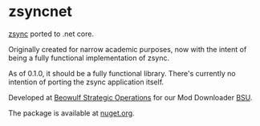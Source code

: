 # zsyncnet
[zsync](http://zsync.moria.org.uk/) ported to .net core.

Originally created for narrow academic purposes, now with the intent of being a fully functional implementation of zsync.

As of 0.1.0, it should be a fully functional library. There's currently no intention of porting the zsync application itself.

Developed at [Beowulf Strategic Operations](https://beowulfso.com) for our Mod Downloader [BSU](https://github.com/BeowulfStratOps/BSU).

The package is available at [nuget.org](https://www.nuget.org/packages/zsyncnet/).

